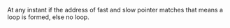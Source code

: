 At any instant if the address of fast and slow pointer matches that means a loop is formed, else no loop.